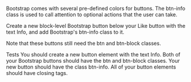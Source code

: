 Bootstrap comes with several pre-defined colors for buttons. The btn-info class is used to call attention to optional actions that the user can take.

Create a new block-level Bootstrap button below your Like button with the text Info, and add Bootstrap's btn-info class to it.

Note that these buttons still need the btn and btn-block classes.

Tests
You should create a new button element with the text Info.
Both of your Bootstrap buttons should have the btn and btn-block classes.
Your new button should have the class btn-info.
All of your button elements should have closing tags.
